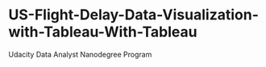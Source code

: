 # US-Flight-Delay-Data-Visualization-with-Tableau-With-Tableau
Udacity Data Analyst Nanodegree Program
